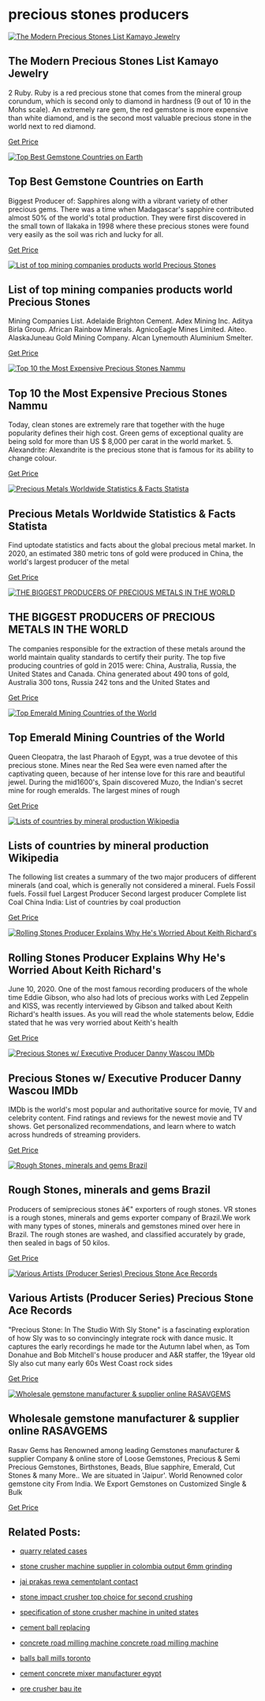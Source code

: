 # precious stones producers
<a href="https://mnn.zoosnet.net/LR/Chatpre.aspx?id=MNN94995150&p=https://vbl.co.za/" target="_blank">![The Modern Precious Stones List Kamayo Jewelry](https://raw.githubusercontent.com/gcmcrusher/imgs/main/417.jpg)</a>
## The Modern Precious Stones List Kamayo Jewelry
2 Ruby. Ruby is a red precious stone that comes from the mineral group corundum, which is second only to diamond in hardness (9 out of 10 in the Mohs scale). An extremely rare gem, the red gemstone is more expensive than white diamond, and is the second most valuable precious stone in the world next to red diamond.
<a href="https://mnn.zoosnet.net/LR/Chatpre.aspx?id=MNN94995150&p=https://vbl.co.za/" target="_blank">Get Price</a>
<a href="https://mnn.zoosnet.net/LR/Chatpre.aspx?id=MNN94995150&p=https://vbl.co.za/" target="_blank">![Top Best Gemstone Countries on Earth](https://raw.githubusercontent.com/gcmcrusher/imgs/main/79.jpg)</a>
## Top Best Gemstone Countries on Earth
Biggest Producer of: Sapphires along with a vibrant variety of other precious gems. There was a time when Madagascar's sapphire contributed almost 50% of the world's total production. They were first discovered in the small town of Ilakaka in 1998 where these precious stones were found very easily as the soil was rich and lucky for all.
<a href="https://mnn.zoosnet.net/LR/Chatpre.aspx?id=MNN94995150&p=https://vbl.co.za/" target="_blank">Get Price</a>
<a href="https://mnn.zoosnet.net/LR/Chatpre.aspx?id=MNN94995150&p=https://vbl.co.za/" target="_blank">![List of top mining companies products world Precious Stones](https://raw.githubusercontent.com/gcmcrusher/imgs/main/614.jpg)</a>
## List of top mining companies products world Precious Stones
Mining Companies List. Adelaide Brighton Cement. Adex Mining Inc. Aditya Birla Group. African Rainbow Minerals. AgnicoEagle Mines Limited. Aiteo. AlaskaJuneau Gold Mining Company. Alcan Lynemouth Aluminium Smelter.
<a href="https://mnn.zoosnet.net/LR/Chatpre.aspx?id=MNN94995150&p=https://vbl.co.za/" target="_blank">Get Price</a>
<a href="https://mnn.zoosnet.net/LR/Chatpre.aspx?id=MNN94995150&p=https://vbl.co.za/" target="_blank">![Top 10 the Most Expensive Precious Stones Nammu](https://raw.githubusercontent.com/gcmcrusher/imgs/main/444.jpg)</a>
## Top 10 the Most Expensive Precious Stones Nammu
Today, clean stones are extremely rare that together with the huge popularity defines their high cost. Green gems of exceptional quality are being sold for more than US $ 8,000 per carat in the world market. 5. Alexandrite: Alexandrite is the precious stone that is famous for its ability to change colour.
<a href="https://mnn.zoosnet.net/LR/Chatpre.aspx?id=MNN94995150&p=https://vbl.co.za/" target="_blank">Get Price</a>
<a href="https://mnn.zoosnet.net/LR/Chatpre.aspx?id=MNN94995150&p=https://vbl.co.za/" target="_blank">![Precious Metals Worldwide Statistics & Facts Statista](https://raw.githubusercontent.com/gcmcrusher/imgs/main/738.jpg)</a>
## Precious Metals Worldwide Statistics & Facts Statista
Find uptodate statistics and facts about the global precious metal market. In 2020, an estimated 380 metric tons of gold were produced in China, the world's largest producer of the metal 
<a href="https://mnn.zoosnet.net/LR/Chatpre.aspx?id=MNN94995150&p=https://vbl.co.za/" target="_blank">Get Price</a>
<a href="https://mnn.zoosnet.net/LR/Chatpre.aspx?id=MNN94995150&p=https://vbl.co.za/" target="_blank">![THE BIGGEST PRODUCERS OF PRECIOUS METALS IN THE WORLD](https://raw.githubusercontent.com/gcmcrusher/imgs/main/213.jpg)</a>
## THE BIGGEST PRODUCERS OF PRECIOUS METALS IN THE WORLD
The companies responsible for the extraction of these metals around the world maintain quality standards to certify their purity. The top five producing countries of gold in 2015 were: China, Australia, Russia, the United States and Canada. China generated about 490 tons of gold, Australia 300 tons, Russia 242 tons and the United States and 
<a href="https://mnn.zoosnet.net/LR/Chatpre.aspx?id=MNN94995150&p=https://vbl.co.za/" target="_blank">Get Price</a>
<a href="https://mnn.zoosnet.net/LR/Chatpre.aspx?id=MNN94995150&p=https://vbl.co.za/" target="_blank">![Top Emerald Mining Countries of the World](https://raw.githubusercontent.com/gcmcrusher/imgs/main/87.jpg)</a>
## Top Emerald Mining Countries of the World
Queen Cleopatra, the last Pharaoh of Egypt, was a true devotee of this precious stone. Mines near the Red Sea were even named after the captivating queen, because of her intense love for this rare and beautiful jewel. During the mid1600's, Spain discovered Muzo, the Indian's secret mine for rough emeralds. The largest mines of rough 
<a href="https://mnn.zoosnet.net/LR/Chatpre.aspx?id=MNN94995150&p=https://vbl.co.za/" target="_blank">Get Price</a>
<a href="https://mnn.zoosnet.net/LR/Chatpre.aspx?id=MNN94995150&p=https://vbl.co.za/" target="_blank">![Lists of countries by mineral production Wikipedia](https://raw.githubusercontent.com/gcmcrusher/imgs/main/581.jpg)</a>
## Lists of countries by mineral production Wikipedia
The following list creates a summary of the two major producers of different minerals (and coal, which is generally not considered a mineral. Fuels Fossil fuels. Fossil fuel Largest Producer Second largest producer Complete list Coal China India: List of countries by coal production 
<a href="https://mnn.zoosnet.net/LR/Chatpre.aspx?id=MNN94995150&p=https://vbl.co.za/" target="_blank">Get Price</a>
<a href="https://mnn.zoosnet.net/LR/Chatpre.aspx?id=MNN94995150&p=https://vbl.co.za/" target="_blank">![Rolling Stones Producer Explains Why He's Worried About Keith Richard's ](https://raw.githubusercontent.com/gcmcrusher/imgs/main/343.jpg)</a>
## Rolling Stones Producer Explains Why He's Worried About Keith Richard's 
June 10, 2020. One of the most famous recording producers of the whole time Eddie Gibson, who also had lots of precious works with Led Zeppelin and KISS, was recently interviewed by Gibson and talked about Keith Richard's health issues. As you will read the whole statements below, Eddie stated that he was very worried about Keith's health 
<a href="https://mnn.zoosnet.net/LR/Chatpre.aspx?id=MNN94995150&p=https://vbl.co.za/" target="_blank">Get Price</a>
<a href="https://mnn.zoosnet.net/LR/Chatpre.aspx?id=MNN94995150&p=https://vbl.co.za/" target="_blank">![Precious Stones w/ Executive Producer Danny Wascou IMDb](https://raw.githubusercontent.com/gcmcrusher/imgs/main/790.jpg)</a>
## Precious Stones w/ Executive Producer Danny Wascou IMDb
IMDb is the world's most popular and authoritative source for movie, TV and celebrity content. Find ratings and reviews for the newest movie and TV shows. Get personalized recommendations, and learn where to watch across hundreds of streaming providers.
<a href="https://mnn.zoosnet.net/LR/Chatpre.aspx?id=MNN94995150&p=https://vbl.co.za/" target="_blank">Get Price</a>
<a href="https://mnn.zoosnet.net/LR/Chatpre.aspx?id=MNN94995150&p=https://vbl.co.za/" target="_blank">![Rough Stones, minerals and gems Brazil](https://raw.githubusercontent.com/gcmcrusher/imgs/main/448.jpg)</a>
## Rough Stones, minerals and gems Brazil
Producers of semiprecious stones â€" exporters of rough stones. VR stones is a rough stones, minerals and gems exporter company of Brazil.We work with many types of stones, minerals and gemstones mined over here in Brazil. The rough stones are washed, and classified accurately by grade, then sealed in bags of 50 kilos. 
<a href="https://mnn.zoosnet.net/LR/Chatpre.aspx?id=MNN94995150&p=https://vbl.co.za/" target="_blank">Get Price</a>
<a href="https://mnn.zoosnet.net/LR/Chatpre.aspx?id=MNN94995150&p=https://vbl.co.za/" target="_blank">![Various Artists (Producer Series) Precious Stone Ace Records](https://raw.githubusercontent.com/gcmcrusher/imgs/main/597.jpg)</a>
## Various Artists (Producer Series) Precious Stone Ace Records
"Precious Stone: In The Studio With Sly Stone" is a fascinating exploration of how Sly was to so convincingly integrate rock with dance music. It captures the early recordings he made tor the Autumn label when, as Tom Donahue and Bob Mitchell's house producer and A&R staffer, the 19year old Sly also cut many early 60s West Coast rock sides 
<a href="https://mnn.zoosnet.net/LR/Chatpre.aspx?id=MNN94995150&p=https://vbl.co.za/" target="_blank">Get Price</a>
<a href="https://mnn.zoosnet.net/LR/Chatpre.aspx?id=MNN94995150&p=https://vbl.co.za/" target="_blank">![Wholesale gemstone manufacturer & supplier online RASAVGEMS](https://raw.githubusercontent.com/gcmcrusher/imgs/main/868.jpg)</a>
## Wholesale gemstone manufacturer & supplier online RASAVGEMS
Rasav Gems has Renowned among leading Gemstones manufacturer & supplier Company & online store of Loose Gemstones, Precious & Semi Precious Gemstones, Birthstones, Beads, Blue sapphire, Emerald, Cut Stones & many More.. We are situated in 'Jaipur'. World Renowned color gemstone city From India. We Export Gemstones on Customized Single & Bulk 
<a href="https://mnn.zoosnet.net/LR/Chatpre.aspx?id=MNN94995150&p=https://vbl.co.za/" target="_blank">Get Price</a>
## Related Posts:
* [quarry related cases](quarry%20related%20cases.md)
* [stone crusher machine supplier in colombia output 6mm grinding](stone%20crusher%20machine%20supplier%20in%20colombia%20output%206mm%20grinding.md)
* [jai prakas rewa cementplant contact](jai%20prakas%20rewa%20cementplant%20contact.md)
* [stone impact crusher top choice for second crushing](stone%20impact%20crusher%20top%20choice%20for%20second%20crushing.md)
* [specification of stone crusher machine in united states](specification%20of%20stone%20crusher%20machine%20in%20united%20states.md)
* [cement ball replacing](cement%20ball%20replacing.md)
* [concrete road milling machine concrete road milling machine](concrete%20road%20milling%20machine%20concrete%20road%20milling%20machine.md)
* [balls ball mills toronto](balls%20ball%20mills%20toronto.md)
* [cement concrete mixer manufacturer egypt](cement%20concrete%20mixer%20manufacturer%20egypt.md)
* [ore crusher bau ite](ore%20crusher%20bau%20ite.md)
